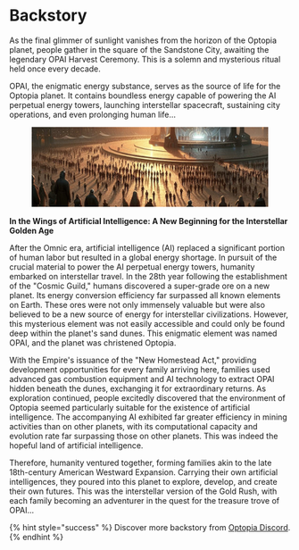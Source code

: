 # Backstory

As the final glimmer of sunlight vanishes from the horizon of the Optopia planet, people gather in the square of the Sandstone City, awaiting the legendary OPAI Harvest Ceremony. This is a solemn and mysterious ritual held once every decade.&#x20;

OPAI, the enigmatic energy substance, serves as the source of life for the Optopia planet. It contains boundless energy capable of powering the AI perpetual energy towers, launching interstellar spacecraft, sustaining city operations, and even prolonging human life...

<figure><img src=".gitbook/assets/image (3) (1).png" alt=""><figcaption></figcaption></figure>

**In the Wings of Artificial Intelligence: A New Beginning for the Interstellar Golden Age**&#x20;

After the Omnic era, artificial intelligence (AI) replaced a significant portion of human labor but resulted in a global energy shortage. In pursuit of the crucial material to power the AI perpetual energy towers, humanity embarked on interstellar travel. In the 28th year following the establishment of the "Cosmic Guild," humans discovered a super-grade ore on a new planet. Its energy conversion efficiency far surpassed all known elements on Earth. These ores were not only immensely valuable but were also believed to be a new source of energy for interstellar civilizations. However, this mysterious element was not easily accessible and could only be found deep within the planet's sand dunes. This enigmatic element was named OPAI, and the planet was christened Optopia.&#x20;

With the Empire's issuance of the "New Homestead Act," providing development opportunities for every family arriving here, families used advanced gas combustion equipment and AI technology to extract OPAI hidden beneath the dunes, exchanging it for extraordinary returns. As exploration continued, people excitedly discovered that the environment of Optopia seemed particularly suitable for the existence of artificial intelligence. The accompanying AI exhibited far greater efficiency in mining activities than on other planets, with its computational capacity and evolution rate far surpassing those on other planets. This was indeed the hopeful land of artificial intelligence.&#x20;

Therefore, humanity ventured together, forming families akin to the late 18th-century American Westward Expansion. Carrying their own artificial intelligences, they poured into this planet to explore, develop, and create their own futures. This was the interstellar version of the Gold Rush, with each family becoming an adventurer in the quest for the treasure trove of OPAI...

{% hint style="success" %}
Discover more backstory from [Optopia Discord](https://discord.gg/BFr9hXPDY6).
{% endhint %}

